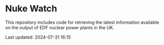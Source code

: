 # Nuke Watch

This repository includes code for retrieving the latest information available on the output of EDF nuclear power plants in the UK.

Last updated: 2024-07-31 16:15